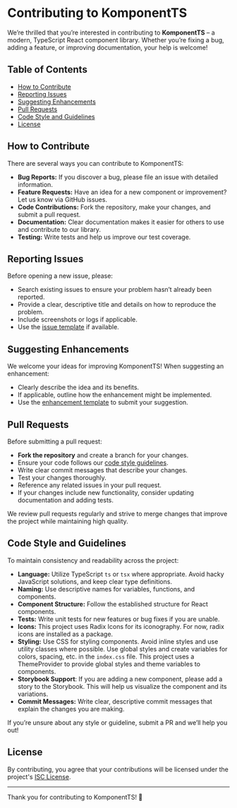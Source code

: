 # Contributing to KomponentTS

We’re thrilled that you’re interested in contributing to **KomponentTS** – a modern, TypeScript React component library. Whether you’re fixing a bug, adding a feature, or improving documentation, your help is welcome!

## Table of Contents

- [How to Contribute](#how-to-contribute)
- [Reporting Issues](#reporting-issues)
- [Suggesting Enhancements](#suggesting-enhancements)
- [Pull Requests](#pull-requests)
- [Code Style and Guidelines](#code-style-and-guidelines)
- [License](#license)

## How to Contribute

There are several ways you can contribute to KomponentTS:
- **Bug Reports:** If you discover a bug, please file an issue with detailed information.
- **Feature Requests:** Have an idea for a new component or improvement? Let us know via GitHub issues.
- **Code Contributions:** Fork the repository, make your changes, and submit a pull request.
- **Documentation:** Clear documentation makes it easier for others to use and contribute to our library.
- **Testing:** Write tests and help us improve our test coverage.

## Reporting Issues

Before opening a new issue, please:
- Search existing issues to ensure your problem hasn’t already been reported.
- Provide a clear, descriptive title and details on how to reproduce the problem.
- Include screenshots or logs if applicable.
- Use the [issue template](.github/ISSUE_TEMPLATE.md) if available.

## Suggesting Enhancements

We welcome your ideas for improving KomponentTS! When suggesting an enhancement:
- Clearly describe the idea and its benefits.
- If applicable, outline how the enhancement might be implemented.
- Use the [enhancement template](.github/ISSUE_TEMPLATE.md) to submit your suggestion.

## Pull Requests

Before submitting a pull request:
- **Fork the repository** and create a branch for your changes.
- Ensure your code follows our [code style guidelines](#code-style-and-guidelines).
- Write clear commit messages that describe your changes.
- Test your changes thoroughly.
- Reference any related issues in your pull request.
- If your changes include new functionality, consider updating documentation and adding tests.

We review pull requests regularly and strive to merge changes that improve the project while maintaining high quality.

## Code Style and Guidelines

To maintain consistency and readability across the project:
- **Language:** Utilize TypeScript `ts` or `tsx` where appropriate. Avoid hacky JavaScript solutions, and keep clear type definitions.
- **Naming:** Use descriptive names for variables, functions, and components.
- **Component Structure:** Follow the established structure for React components.
- **Tests:** Write unit tests for new features or bug fixes if you are unable.
- **Icons:** This project uses Radix Icons for its iconography. For now, radix icons are installed as a package.
- **Styling:** Use CSS for styling components. Avoid inline styles and use utility classes where possible. Use global styles and create variables for colors, spacing, etc. in the `index.css` file. This project uses a ThemeProvider to provide global styles and theme variables to components.
- **Storybook Support**: If you are adding a new component, please add a story to the Storybook. This will help us visualize the component and its variations.
- **Commit Messages:** Write clear, descriptive commit messages that explain the changes you are making.


If you’re unsure about any style or guideline, submit a PR and we’ll help you out!

## License
By contributing, you agree that your contributions will be licensed under the project's [ISC License](LICENSE).

---

Thank you for contributing to KomponentTS! 🎉